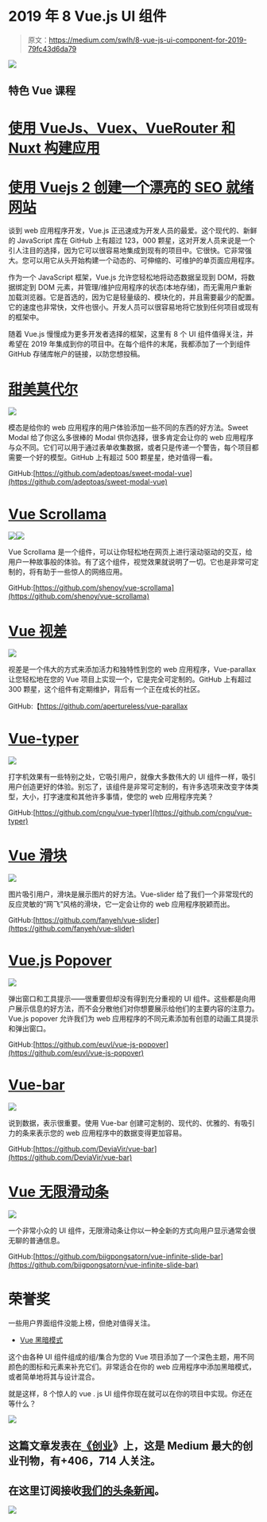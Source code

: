 # 2019 年 8 Vue.js UI 组件

> 原文：<https://medium.com/swlh/8-vue-js-ui-component-for-2019-79fc43d6da79>

![](img/82c158fc6f8b8742fe8732e785e9e7d2.png)

## 特色 Vue 课程

# [使用 VueJs、Vuex、VueRouter 和 Nuxt 构建应用](https://click.linksynergy.com/link?id=qt/jYwyHv8A&offerid=507388.1917274&type=2&murl=https%3A%2F%2Fwww.udemy.com%2Fbuilding-applications-with-vuejs%2F)

# [使用 Vuejs 2 创建一个漂亮的 SEO 就绪网站](https://click.linksynergy.com/link?id=qt/jYwyHv8A&offerid=507388.1591824&type=2&murl=https%3A%2F%2Fwww.udemy.com%2Fvuejs-seo-website-course%2F)

谈到 web 应用程序开发，Vue.js 正迅速成为开发人员的最爱。这个现代的、新鲜的 JavaScript 库在 GitHub 上有超过 123，000 颗星，这对开发人员来说是一个引人注目的选择，因为它可以很容易地集成到现有的项目中。它很快。它非常强大。您可以用它从头开始构建一个动态的、可伸缩的、可维护的单页面应用程序。

作为一个 JavaScript 框架，Vue.js 允许您轻松地将动态数据呈现到 DOM，将数据绑定到 DOM 元素，并管理/维护应用程序的状态(本地存储)，而无需用户重新加载浏览器。它是首选的，因为它是轻量级的、模块化的，并且需要最少的配置。它的速度也非常快，文件也很小。开发人员可以很容易地将它放到任何项目或现有的框架中。

随着 Vue.js 慢慢成为更多开发者选择的框架，这里有 8 个 UI 组件值得关注，并希望在 2019 年集成到你的项目中。在每个组件的末尾，我都添加了一个到组件 GitHub 存储库帐户的链接，以防您想投稿。

# [甜美莫代尔](https://sweet-modal-vue.adepto.as/)

![](img/f14ddf5989a2dea803cd95878d80339c.png)

模态是给你的 web 应用程序的用户体验添加一些不同的东西的好方法。Sweet Modal 给了你这么多很棒的 Modal 供你选择，很多肯定会让你的 web 应用程序与众不同。它们可以用于通过表单收集数据，或者只是传递一个警告，每个项目都需要一个好的模型。GitHub 上有超过 500 颗星星，绝对值得一看。

GitHub:[https://github.com/adeptoas/sweet-modal-vue](https://github.com/adeptoas/sweet-modal-vue)

# [Vue Scrollama](https://vue-scrollama.now.sh/#/basic)

![](img/8176db330c9934211f127c833ad14c7d.png)![](img/c4a156335eb55b6e37f8a0e950a2c17b.png)

Vue Scrollama 是一个组件，可以让你轻松地在网页上进行滚动驱动的交互，给用户一种故事般的体验。有了这个组件，视觉效果就说明了一切。它也是非常可定制的，将有助于一些惊人的网络应用。

GitHub:[https://github.com/shenoy/vue-scrollama](https://github.com/shenoy/vue-scrollama)

# [Vue 视差](https://apertureless.github.io/vue-parallax/)

![](img/6dabab0ccfec7efd50bd2ddb166ba11b.png)

视差是一个伟大的方式来添加活力和独特性到您的 web 应用程序，Vue-parallax 让您轻松地在您的 Vue 项目上实现一个，它是完全可定制的。GitHub 上有超过 300 颗星，这个组件有定期维护，背后有一个正在成长的社区。

GitHub:【https://github.com/apertureless/vue-parallax 

# [Vue-typer](https://cngu.github.io/vue-typer/)

![](img/1161b546a9c478401a976eb7d4738a8b.png)

打字机效果有一些特别之处，它吸引用户，就像大多数伟大的 UI 组件一样，吸引用户创造更好的体验。别忘了，该组件是非常可定制的，有许多选项来改变字体类型，大小，打字速度和其他许多事情，使您的 web 应用程序完美？

GitHub:[https://github.com/cngu/vue-typer](https://github.com/cngu/vue-typer)

# [Vue 滑块](http://vue-slider.surge.sh/)

![](img/6e5e57bd626840a60e9fe3e7a85bad15.png)

图片吸引用户，滑块是展示图片的好方法。Vue-slider 给了我们一个非常现代的反应灵敏的“网飞”风格的滑块，它一定会让你的 web 应用程序脱颖而出。

GitHub:[https://github.com/fanyeh/vue-slider](https://github.com/fanyeh/vue-slider)

# [Vue.js Popover](http://vue-js-dropdown.yev.io/)

![](img/169d18cc47180a7fe330039a9542e71c.png)

弹出窗口和工具提示——很重要但却没有得到充分重视的 UI 组件。这些都是向用户展示信息的好方法，而不会分散他们对你想要展示给他们的主要内容的注意力。Vue.js popover 允许我们为 web 应用程序的不同元素添加有创意的动画工具提示和弹出窗口。

GitHub:[https://github.com/euvl/vue-js-popover](https://github.com/euvl/vue-js-popover)

# [Vue-bar](https://deviavir.github.io/vue-bar/)

![](img/51c9a03c3610b1922da8e8b235b5dcb9.png)

说到数据，表示很重要。使用 Vue-bar 创建可定制的、现代的、优雅的、有吸引力的条来表示您的 web 应用程序中的数据变得更加容易。

GitHub:[https://github.com/DeviaVir/vue-bar](https://github.com/DeviaVir/vue-bar)

# [Vue 无限滑动条](https://biigpongsatorn.github.io/#/vue-infinite-slide-bar)

![](img/27fadfee621885f434e6f534cba5d481.png)

一个非常小众的 UI 组件，无限滑动条让你以一种全新的方式向用户显示通常会很无聊的普通信息。

GitHub:[https://github.com/biigpongsatorn/vue-infinite-slide-bar](https://github.com/biigpongsatorn/vue-infinite-slide-bar)

# 荣誉奖

一些用户界面组件没能上榜，但绝对值得关注。

*   [Vue 黑暗模式](https://www.vuedarkmode.com/)

这个由各种 UI 组件组成的组/集合为您的 Vue 项目添加了一个深色主题，用不同颜色的图标和元素来补充它们。非常适合在你的 web 应用程序中添加黑暗模式，或者简单地将其与设计混合。

就是这样，8 个惊人的 vue . js UI 组件你现在就可以在你的项目中实现。你还在等什么？

[![](img/308a8d84fb9b2fab43d66c117fcc4bb4.png)](https://medium.com/swlh)

## 这篇文章发表在[《创业](https://medium.com/swlh)》上，这是 Medium 最大的创业刊物，有+406，714 人关注。

## 在这里订阅接收[我们的头条新闻](http://growthsupply.com/the-startup-newsletter/)。

[![](img/b0164736ea17a63403e660de5dedf91a.png)](https://medium.com/swlh)
